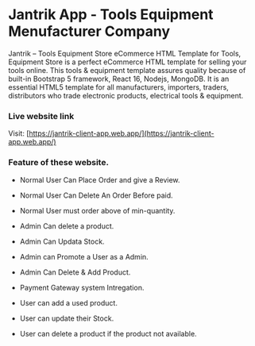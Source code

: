 # Jantrik App - Tools Equipment Menufacturer Company

Jantrik – Tools Equipment Store eCommerce HTML Template for Tools, Equipment Store is a perfect eCommerce HTML template for selling your tools online. This tools & equipment template assures quality because of built-in Bootstrap 5 framework, React 16, Nodejs, MongoDB. It is an essential HTML5 template for all manufacturers, importers, traders, distributors who trade electronic products, electrical tools & equipment.

### Live website link

Visit: [https://jantrik-client-app.web.app/](https://jantrik-client-app.web.app/)

### Feature of these website.

-   Normal User Can Place Order and give a Review.
-   Normal User Can Delete An Order Before paid.
-   Normal User must order above of min-quantity.
-   Admin Can delete a product.
-   Admin Can Updata Stock.
-   Admin can Promote a User as a Admin.
-   Admin Can Delete & Add Product.
-   Payment Gateway system Intregation.

-   User can add a used product.

-   User can update their Stock.
-   User can delete a product if the product not available.
